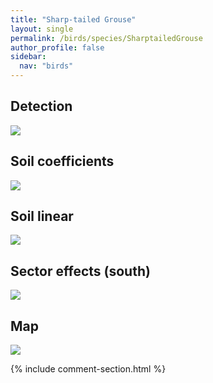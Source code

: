 ```yaml
---
title: "Sharp-tailed Grouse"
layout: single
permalink: /birds/species/SharptailedGrouse
author_profile: false
sidebar:
  nav: "birds"
---
```


<h2>Detection</h2>

<img src="https://beallen.github.io/DevelopmentWebsite/assets/images/birds/SharptailedGrouse/det.jpg">

<h2>Soil coefficients</h2>

<img src="https://beallen.github.io/DevelopmentWebsite/assets/images/birds/SharptailedGrouse/soilhf.jpg">

<h2>Soil linear</h2>

<img src="https://beallen.github.io/DevelopmentWebsite/assets/images/birds/SharptailedGrouse/lin-south.jpg">

<h2>Sector effects (south)</h2>

<img src="https://beallen.github.io/DevelopmentWebsite/assets/images/birds/SharptailedGrouse/sector-south.jpg">

<h2>Map</h2>

<img src="https://beallen.github.io/DevelopmentWebsite/assets/images/birds/SharptailedGrouse/map.jpg">

{% include comment-section.html %}
